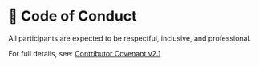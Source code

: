 # 💬 Code of Conduct

All participants are expected to be respectful, inclusive, and professional.

For full details, see: [Contributor Covenant v2.1](https://www.contributor-covenant.org/version/2/1/code_of_conduct/)
